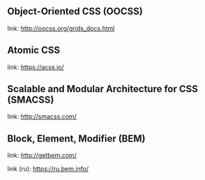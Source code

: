 ## Object-Oriented CSS (OOCSS)

link: http://oocss.org/grids_docs.html

## Atomic CSS

link: https://acss.io/

## Scalable and Modular Architecture for CSS (SMACSS)

link: http://smacss.com/

## Block, Element, Modifier (BEM)

link: http://getbem.com/

link (ru): https://ru.bem.info/
